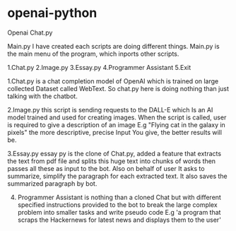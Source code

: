 # openai-python
Openai Chat.py

Main.py
I have created each scripts are doing different things.
Main.py is the main menu of the program, which inports other scripts.

1.Chat.py
2.Image.py
3.Essay.py
4.Programmer Assistant
5.Exit

1.Chat.py is a chat completion model of OpenAI which is trained on large collected
Dataset called WebText. So chat.py here is doing nothing than just talking with the chatbot.


2.Image.py this script is sending requests to the DALL-E which
Is an AI model trained and used for creating images.
When the script is called, user is required to give a description of an image 
E.g "Flying cat in the galaxy in pixels" the more descriptive, precise Input
You give, the better results will be. 

3.Essay.py essay py is the clone of Chat.py, added a feature that extracts the text from pdf file and
splits this huge text into chunks of words then passes all these as input to the bot. Also on behalf of user
It asks to summarize, simplify the paragraph for each extracted text.
It also saves the summarized paragraph by bot.

4. Programmer Assistant is nothing than a cloned Chat but with
different specified instructions provided to the bot to 
break the large complex problem into smaller tasks and  write pseudo code
E.g 'a program that scraps the Hackernews for latest news and 
displays them to the user' 
